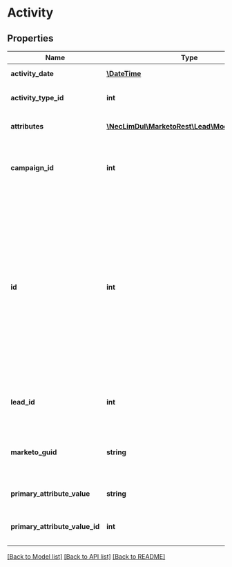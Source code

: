 # Activity

## Properties

Name | Type | Description | Notes
------------ | ------------- | ------------- | -------------
**activity_date** | [**\DateTime**](\DateTime.md) | Datetime of the activity | 
**activity_type_id** | **int** | Id of the activity type | 
**attributes** | [**\NecLimDul\MarketoRest\Lead\Model\Attribute[]**](Attribute.md) | List of secondary attributes | 
**campaign_id** | **int** | Id of the associated Smart Campaign, if applicable | [optional] 
**id** | **int** | Integer id of the activity. This value could exceed Int.MAX. For instances which have been migrated to Activity Service, this field may not be present, and should not be treated as unique. | 
**lead_id** | **int** | Id of the lead associated to the activity | 
**marketo_guid** | **string** | Unique id of the activity (128 character string) | [optional] 
**primary_attribute_value** | **string** | Value of the primary attribute | [optional] 
**primary_attribute_value_id** | **int** | Id of the primary attribute field | [optional] 

[[Back to Model list]](../README.md#documentation-for-models) [[Back to API list]](../README.md#documentation-for-api-endpoints) [[Back to README]](../README.md)
